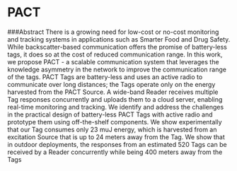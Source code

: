 # PACT

###Abstract
There is a growing need for low-cost or no-cost monitoring and tracking systems in applications such as Smarter Food and Drug Safety. While backscatter-based communication offers the promise of battery-less tags, it does so at the cost of reduced communication range. In this work, we propose PACT - a scalable communication system that leverages the knowledge asymmetry in the network to improve the communication range of the tags. PACT Tags are battery-less and uses an active radio to communicate over long distances; the Tags operate only on the energy harvested from the PACT Source. A wide-band Reader receives multiple Tag responses concurrently and uploads them to a cloud server, enabling real-time monitoring and tracking. We identify and address the challenges in the practical design of battery-less PACT Tags with active radio and prototype them using off-the-shelf components. We show experimentally that our Tag consumes only 23 muJ energy, which is harvested from an excitation Source that is up to 24 meters away from the Tag. We show that in outdoor deployments, the responses from an estimated 520 Tags can be received by a Reader concurrently while being 400 meters away from the Tags
